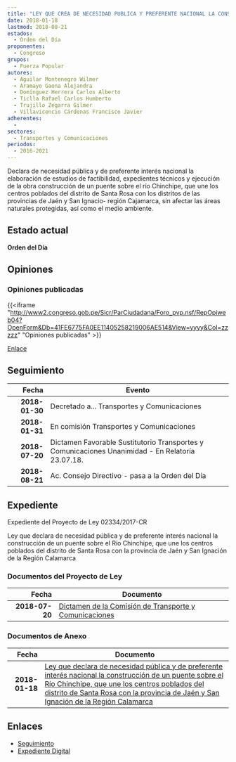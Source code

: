 ```yaml
---
title: "LEY QUE CREA DE NECESIDAD PUBLICA Y PREFERENTE NACIONAL LA CONSTRUCCIÓN DE UN PUENTE SOBRE EL RÍO CHINCHIPE, QUE UNE LOS CENTROS POBLADOS DEL DISTRITO DE SANTA ROSA CON LA PROVINCIA DE JAÉN Y SAN IGNACIO DE LA REGIÓN CAJAMARCA"
date: 2018-01-18
lastmod: 2018-08-21
estados: 
  - Orden del Día
proponentes: 
  - Congreso
grupos: 
  - Fuerza Popular
autores: 
  - Aguilar Montenegro Wilmer
  - Aramayo Gaona Alejandra
  - Domínguez Herrera Carlos Alberto
  - Ticlla Rafael Carlos Humberto
  - Trujillo Zegarra Gilmer
  - Villavicencio Cárdenas Francisco Javier
adherentes: 
  - 
sectores: 
  - Transportes y Comunicaciones
periodos: 
  - 2016-2021
---
```


Declara de necesidad pública y de preferente interés nacional la elaboración de estudios de factibilidad, expedientes técnicos y ejecución de la obra construcción de un puente sobre el río Chinchipe, que une los centros poblados del distrito de Santa Rosa con los distritos de las provincias de Jaén y San Ignacio- región Cajamarca, sin afectar las áreas naturales protegidas, así como el medio ambiente.


## Estado actual

**Orden del Día**

## Opiniones

### Opiniones publicadas

{{<iframe "http://www2.congreso.gob.pe/Sicr/ParCiudadana/Foro_pvp.nsf/RepOpiweb04?OpenForm&Db=41FE6775FA0EE11405258219006AE514&View=yyyy&Col=zzzzz" "Opiniones publicadas" >}}

[Enlace](http://www2.congreso.gob.pe/Sicr/ParCiudadana/Foro_pvp.nsf/RepOpiweb04?OpenForm&Db=41FE6775FA0EE11405258219006AE514&View=yyyy&Col=zzzzz)

## Seguimiento

| Fecha | Evento |
|------:|--------|
| **2018-01-30** | Decretado a... Transportes y Comunicaciones|
| **2018-01-31** | En comisión Transportes y Comunicaciones|
| **2018-07-20** | Dictamen Favorable Sustitutorio Transportes y Comunicaciones Unanimidad - En Relatoría 23.07.18.|
| **2018-08-21** | Ac. Consejo Directivo - pasa a la Orden del Día|


## Expediente

Expediente del Proyecto de Ley 02334/2017-CR

Ley que declara de necesidad pública y de preferente interés nacional la construcción de un puente sobre el Río Chinchipe, que une los centros poblados del distrito de Santa Rosa con la provincia de Jaén y San Ignación de la Región Calamarca


### Documentos del Proyecto de Ley

| Fecha | Documento |
|------:|--------|
| **2018-07-20** | [Dictamen de la Comisión de Transporte y Comunicaciones](http://www.leyes.congreso.gob.pe/Documentos/2016_2021/Dictamenes/Proyectos_de_Ley/02334DC23MAY20180720.pdf) |

### Documentos de Anexo

| Fecha | Documento |
|------:|--------|
| **2018-01-18** | [Ley que declara de necesidad pública y de preferente interés nacional la construcción de un puente sobre el Río Chinchipe, que une los centros poblados del distrito de Santa Rosa con la provincia de Jaén y San Ignación de la Región Calamarca](http://www.leyes.congreso.gob.pe/Documentos/2016_2021/Proyectos_de_Ley_y_de_Resoluciones_Legislativas/PL0233420180118.pdf) |

## Enlaces 

- [Seguimiento](http://www2.congreso.gob.pe/Sicr/TraDocEstProc/CLProLey2016.nsf/f7fff46988ca05b1052578e100829cc7/61c49d82e9d0ee760525821900624cd6?OpenDocument)
- [Expediente Digital](http://www2.congreso.gob.pe/Sicr/TraDocEstProc/CLProLey2016.nsf/f7fff46988ca05b1052578e100829cc7/61c49d82e9d0ee760525821900624cd6?OpenDocument&Click=05257FB7005EB655.eb71d0cf91d8294e05256cdf006b5706/$Body/0.1C6C)
